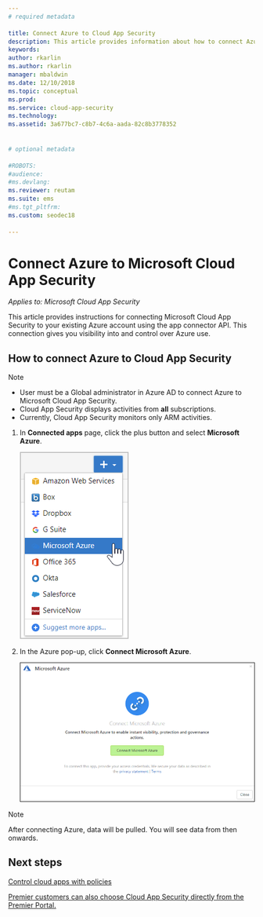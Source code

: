 ```yaml
---
# required metadata

title: Connect Azure to Cloud App Security
description: This article provides information about how to connect Azure to Cloud App Security using the API connector for visibility and control over use.
keywords:
author: rkarlin
ms.author: rkarlin
manager: mbaldwin
ms.date: 12/10/2018
ms.topic: conceptual
ms.prod:
ms.service: cloud-app-security
ms.technology:
ms.assetid: 3a677bc7-c8b7-4c6a-aada-82c8b3778352


# optional metadata

#ROBOTS:
#audience:
#ms.devlang:
ms.reviewer: reutam
ms.suite: ems
#ms.tgt_pltfrm:
ms.custom: seodec18

---
```

# Connect Azure to Microsoft Cloud App Security

*Applies to: Microsoft Cloud App Security*

This article provides instructions for connecting Microsoft Cloud App Security to your existing Azure account using the app connector API. This connection gives you visibility into and control over Azure use. 
  
## How to connect Azure to Cloud App Security  
  
> [!NOTE]
> - User must be a Global administrator in Azure AD to connect Azure to Microsoft Cloud App Security. 
> - Cloud App Security displays activities from **all** subscriptions.
>-  Currently, Cloud App Security monitors only ARM activities. 
 
1.  In **Connected apps** page, click the plus button and select **Microsoft Azure**.  
  
     ![connect Azure](./media/connect-azure-menu.png) 

2.  In the Azure pop-up, click **Connect Microsoft Azure**.

      ![connect Azure](./media/connect-azure.png) 
 
> [!NOTE] 
> After connecting Azure, data will be pulled. You will see data from then onwards.


## Next steps 
[Control cloud apps with policies](control-cloud-apps-with-policies.md)   

[Premier customers can also choose Cloud App Security directly from the Premier Portal.](https://premier.microsoft.com/)  
  
  